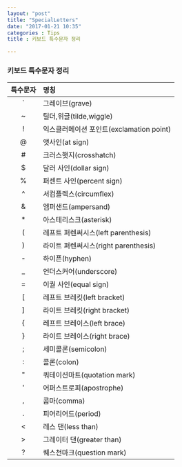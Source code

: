 ```yaml
---
layout: "post"
title: "SpecialLetters"
date: "2017-01-21 10:35"
categories : Tips
title : 키보드 특수문자 정리

---
```


### 키보드 특수문자 정리

|특수문자|명칭|
|:---:|:---|
|`|그레이브(grave)|
|~|틸더,위글(tilde,wiggle)|
|!|익스클러메이션 포인트(exclamation point)|
|@|앳사인(at sign)|
|#|크러스햇지(crosshatch)|
|$|달러 사인(dollar sign)|
|%|퍼센트 사인(percent sign)|
|^|서컴플렉스(circumflex)|
|&|엠퍼샌드(ampersand)|
|*|아스테리스크(asterisk)|
|(|레프트 퍼렌써시스(left parenthesis)|
|)|라이트 퍼렌써시스(right parenthesis)|
|-|하이픈(hyphen)|
|_|언더스커어(underscore)|
|=|이퀄 사인(equal sign)|
|[|레프트 브레킷(left bracket)|
|]|라이트 브레킷(right bracket)|
|{|레프트 브레이스(left brace)|
|}|라이트 브레이스(right brace)|
|;|세미콜론(semicolon)|
|:|콜론(colon)|
|"|쿼테이션마트(quotation mark)|
|'|어퍼스트로피(apostrophe)|
|,|콤마(comma)|
|.|피어리어드(period)|
|<|레스 댄(less than)|
|>|그레이터 댄(greater than)|
|?|퀘스천마크(question mark)|
